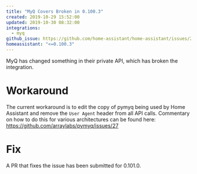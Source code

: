 ```yaml
---
title: "MyQ Covers Broken in 0.100.3"
created: 2019-10-29 15:52:00
updated: 2019-10-30 08:32:00
integrations:
  - myq
github_issue: https://github.com/home-assistant/home-assistant/issues/28337
homeassistant: "<=0.100.3"
---
```


MyQ has changed something in their private API, which has broken the integration.

# Workaround

The current workaround is to edit the copy of pymyq being used by Home Assistant and remove the `User Agent` header from all API calls. Commentary on how to do this for various architectures can be found here: https://github.com/arraylabs/pymyq/issues/27

# Fix

A PR that fixes the issue has been submitted for 0.101.0.
